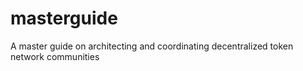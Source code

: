 # masterguide
A master guide on architecting and coordinating decentralized token network communities
